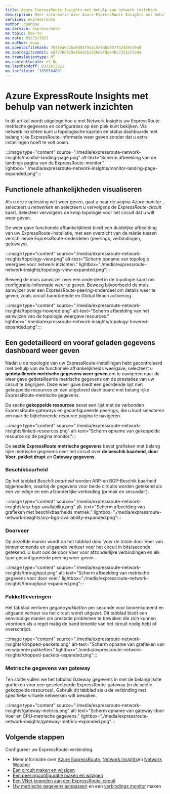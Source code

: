 ```yaml
---
title: Azure ExpressRoute Insights met behulp van netwerk inzichten
description: Meer informatie over Azure ExpressRoute Insights met behulp van netwerk inzichten.
services: expressroute
author: duongau
ms.service: expressroute
ms.topic: how-to
ms.date: 03/23/2021
ms.author: duau
ms.openlocfilehash: 7033ea6a1ba6d85f9aa15e14bb9577b2439c59a8
ms.sourcegitcommit: ed7376d919a66edcba3566efdee4bc3351c57eda
ms.translationtype: MT
ms.contentlocale: nl-NL
ms.lasthandoff: 03/24/2021
ms.locfileid: "105050489"
---
```

# <a name="azure-expressroute-insights-using-network-insights"></a>Azure ExpressRoute Insights met behulp van netwerk inzichten

In dit artikel wordt uitgelegd hoe u met Network Insights uw ExpressRoute-metrische gegevens en configuraties op één plek kunt bekijken. Via netwerk inzichten kunt u topologische kaarten en status dashboards met belang rijke ExpressRoute-informatie weer geven zonder dat u extra instellingen hoeft te volt ooien.

:::image type="content" source="./media/expressroute-network-insights/monitor-landing-page.png" alt-text="Scherm afbeelding van de landings pagina van de ExpressRoute-monitor." lightbox="./media/expressroute-network-insights/monitor-landing-page-expanded.png":::

## <a name="visualize-functional-dependencies"></a>Functionele afhankelijkheden visualiseren

Als u deze oplossing wilt weer geven, gaat u naar de pagina *Azure monitor* , selecteert u *netwerken* en selecteert u vervolgens de *ExpressRoute-circuit* kaart. Selecteer vervolgens de knop topologie voor het circuit dat u wilt weer geven.

De weer gave functionele afhankelijkheid biedt een duidelijke afbeelding van uw ExpressRoute-installatie, met een overzicht van de relatie tussen verschillende ExpressRoute-onderdelen (peerings, verbindingen, gateways).

:::image type="content" source="./media/expressroute-network-insights/topology-view.png" alt-text="Scherm opname van topologie weergave voor netwerk inzichten." lightbox="./media/expressroute-network-insights/topology-view-expanded.png":::

Beweeg de muis aanwijzer over een onderdeel in de topologie kaart om configuratie-informatie weer te geven. Beweeg bijvoorbeeld de muis aanwijzer over een ExpressRoute-peering-onderdeel om details weer te geven, zoals circuit bandbreedte en Global Reach activering.

:::image type="content" source="./media/expressroute-network-insights/topology-hovered.png" alt-text="Scherm afbeelding van het aanwijzen van de topologie weergave resources." lightbox="./media/expressroute-network-insights/topology-hovered-expanded.png":::

## <a name="view-a-detailed-and-pre-loaded-metrics-dashboard"></a>Een gedetailleerd en vooraf geladen gegevens dashboard weer geven

Nadat u de topologie van uw ExpressRoute-instellingen hebt gecontroleerd met behulp van de functionele afhankelijkheids weergave, selecteert u **gedetailleerde metrische gegevens weer geven** om te navigeren naar de weer gave gedetailleerde metrische gegevens om de prestaties van uw circuit te begrijpen. Deze weer gave biedt een geordende lijst met gekoppelde resources en een uitgebreid dash board met belang rijke ExpressRoute-metrische gegevens.

De sectie **gekoppelde resources** bevat een lijst met de verbonden ExpressRoute-gateways en geconfigureerde peerings, die u kunt selecteren om naar de bijbehorende resource pagina te navigeren.

:::image type="content" source="./media/expressroute-network-insights/linked-resources.png" alt-text="Scherm opname van gekoppelde resource op de pagina monitor.":::


De **sectie ExpressRoute metrische gegevens** bevat grafieken met belang rijke metrische gegevens over het circuit over **de beschik baarheid**, **door Voer**, **pakket drupt** en **Gateway gegevens**.

### <a name="availability"></a>Beschikbaarheid

Op het tabblad *Beschik baarheid* worden ARP-en BGP-Beschik baarheid bijgehouden, waarbij de gegevens voor beide circuits worden getekend als een volledige en een afzonderlijke verbinding (primair en secundair). 

:::image type="content" source="./media/expressroute-network-insights/arp-bgp-availability.png" alt-text="Scherm afbeelding van grafieken met beschikbaarheids metriek." lightbox="./media/expressroute-network-insights/arp-bgp-availability-expanded.png":::

### <a name="throughput"></a>Doorvoer

Op dezelfde manier wordt op het tabblad *door Voer* de totale door Voer van binnenkomende en uitgaande verkeer voor het circuit in bits/seconde getekend. U kunt ook de door Voer voor afzonderlijke verbindingen en elk type geconfigureerde peering weer geven.

:::image type="content" source="./media/expressroute-network-insights/throughput.png" alt-text="Scherm afbeelding van metrische gegevens voor door voer." lightbox="./media/expressroute-network-insights/throughput-expanded.png":::

### <a name="packet-drops"></a>Pakkettleveringen

Het tabblad verloren gegane *pakketten* per seconde voor binnenkomend en uitgaand verkeer via het circuit wordt uitgezet. Dit tabblad biedt een eenvoudige manier om prestatie problemen te bewaken die zich kunnen voordoen als u regel matig de band breedte van het circuit nodig hebt of overschrijdt.

:::image type="content" source="./media/expressroute-network-insights/dropped-packets.png" alt-text="Scherm opname van grafieken van verwijderde pakketten." lightbox="./media/expressroute-network-insights/dropped-packets-expanded.png":::

### <a name="gateway-metrics"></a>Metrische gegevens van gateway

Ten slotte vullen we het tabblad Gateway gegevens in met de belangrijkste grafieken voor een geselecteerde ExpressRoute-gateway (in de sectie gekoppelde resources). Gebruik dit tabblad als u de verbinding met specifieke virtuele netwerken wilt bewaken.

:::image type="content" source="./media/expressroute-network-insights/gateway-metrics.png" alt-text="Scherm opname van gateway-door Voer en CPU-metrische gegevens." lightbox="./media/expressroute-network-insights/gateway-metrics-expanded.png":::

## <a name="next-steps"></a>Volgende stappen

Configureer uw ExpressRoute-verbinding.
  
* Meer informatie over [Azure ExpressRoute](expressroute-introduction.md), [Network Insights](../azure-monitor/insights/network-insights-overview.md)en [Network Watcher](../network-watcher/network-watcher-monitoring-overview.md)
* [Een circuit maken en wijzigen](expressroute-howto-circuit-arm.md)
* [Een peeringconfiguratie maken en wijzigen](expressroute-howto-routing-arm.md)
* [Een VNet koppelen aan een ExpressRoute-circuit](expressroute-howto-linkvnet-arm.md)
* [Uw metrische gegevens aanpassen](expressroute-monitoring-metrics-alerts.md) en een [verbindings monitor](../network-watcher/connection-monitor-overview.md) maken

